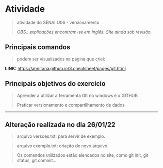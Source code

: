 # Atividade
> atividade do SENAI U06 - versionamento
> 
> *OBS.: explicações encontram-se em inglês. Site ainda sob revisão.*


## Principais comandos


>podem ser visualizados na página que criei:

**LINK:**
https://annitana.github.io/3.cheatsheet/pages/git.html

## Principais objetivos do exercício


> Aprender a utilizar a ferramenta GIt no windows e o GITHUB
> 
> Praticar versionamento e compartilhamento de dados


---

## Alteração realizada no dia 26/01/22 

>arquivo versoes.txt: para servir de exemplo.

>arquivo exemplo.txt: criação de novo arquivo.

>Os comandos utilizados estão elencados no site, como git init, git status, git commit...
